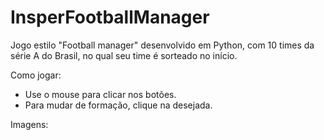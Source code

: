 # InsperFootballManager

Jogo estilo "Football manager" desenvolvido em Python, com 10 times da série A do Brasil, no qual seu time é sorteado no início.

Como jogar:
  
  - Use o mouse para clicar nos botões.
  - Para mudar de formação, clique na desejada.
  
  Imagens:
  
  
  
  
